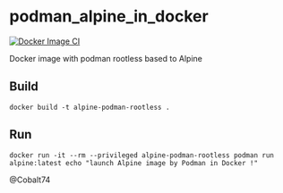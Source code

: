 # podman_alpine_in_docker

[![Docker Image CI](https://github.com/cobalt74/podman_alpine_in_docker/actions/workflows/docker-image.yml/badge.svg)](https://github.com/cobalt74/podman_alpine_in_docker/actions/workflows/docker-image.yml)

Docker image with podman rootless based to Alpine 

## Build

```shell
docker build -t alpine-podman-rootless .
```

## Run

```shell
docker run -it --rm --privileged alpine-podman-rootless podman run alpine:latest echo "launch Alpine image by Podman in Docker !"
```


@Cobalt74

